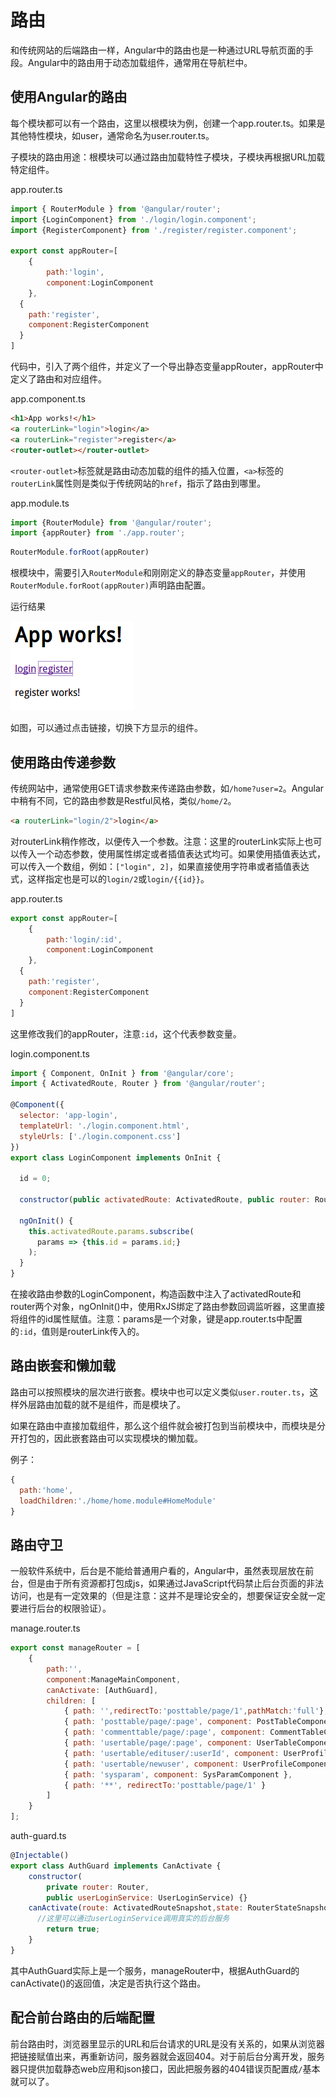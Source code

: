 # 路由

和传统网站的后端路由一样，Angular中的路由也是一种通过URL导航页面的手段。Angular中的路由用于动态加载组件，通常用在导航栏中。

## 使用Angular的路由

每个模块都可以有一个路由，这里以根模块为例，创建一个app.router.ts。如果是其他特性模块，如user，通常命名为user.router.ts。

子模块的路由用途：根模块可以通过路由加载特性子模块，子模块再根据URL加载特定组件。

app.router.ts
```javascript
import { RouterModule } from '@angular/router';
import {LoginComponent} from './login/login.component';
import {RegisterComponent} from './register/register.component';

export const appRouter=[
	{
		path:'login',
		component:LoginComponent
	},
  {
    path:'register',
    component:RegisterComponent
  }
]
```

代码中，引入了两个组件，并定义了一个导出静态变量appRouter，appRouter中定义了路由和对应组件。

app.component.ts
```html
<h1>App works!</h1>
<a routerLink="login">login</a>
<a routerLink="register">register</a>
<router-outlet></router-outlet>
```

`<router-outlet>`标签就是路由动态加载的组件的插入位置，`<a>`标签的`routerLink`属性则是类似于传统网站的`href`，指示了路由到哪里。

app.module.ts
```javascript
import {RouterModule} from '@angular/router';
import {appRouter} from './app.router';
```

```javascript
RouterModule.forRoot(appRouter)
```

根模块中，需要引入`RouterModule`和刚刚定义的静态变量`appRouter`，并使用`RouterModule.forRoot(appRouter)`声明路由配置。

运行结果

![](res/1.png)

如图，可以通过点击链接，切换下方显示的组件。

## 使用路由传递参数

传统网站中，通常使用GET请求参数来传递路由参数，如`/home?user=2`。Angular中稍有不同，它的路由参数是Restful风格，类似`/home/2`。

```html
<a routerLink="login/2">login</a>
```

对routerLink稍作修改，以便传入一个参数。注意：这里的routerLink实际上也可以传入一个动态参数，使用属性绑定或者插值表达式均可。如果使用插值表达式，可以传入一个数组，例如：`["login", 2]`，如果直接使用字符串或者插值表达式，这样指定也是可以的`login/2`或`login/{{id}}`。

app.router.ts
```javascript
export const appRouter=[
	{
		path:'login/:id',
		component:LoginComponent
	},
  {
    path:'register',
    component:RegisterComponent
  }
]
```

这里修改我们的appRouter，注意`:id`，这个代表参数变量。

login.component.ts
```javascript
import { Component, OnInit } from '@angular/core';
import { ActivatedRoute, Router } from '@angular/router';

@Component({
  selector: 'app-login',
  templateUrl: './login.component.html',
  styleUrls: ['./login.component.css']
})
export class LoginComponent implements OnInit {

  id = 0;

  constructor(public activatedRoute: ActivatedRoute, public router: Router) { }

  ngOnInit() {
    this.activatedRoute.params.subscribe(
      params => {this.id = params.id;}
    );
  }
}
```

在接收路由参数的LoginComponent，构造函数中注入了activatedRoute和router两个对象，ngOnInit()中，使用RxJS绑定了路由参数回调监听器，这里直接将组件的id属性赋值。注意：params是一个对象，键是app.router.ts中配置的`:id`，值则是routerLink传入的。

## 路由嵌套和懒加载

路由可以按照模块的层次进行嵌套。模块中也可以定义类似`user.router.ts`，这样外层路由加载的就不是组件，而是模块了。

如果在路由中直接加载组件，那么这个组件就会被打包到当前模块中，而模块是分开打包的，因此嵌套路由可以实现模块的懒加载。

例子：
```javascript
{
  path:'home',
  loadChildren:'./home/home.module#HomeModule'
}
```

## 路由守卫

一般软件系统中，后台是不能给普通用户看的，Angular中，虽然表现层放在前台，但是由于所有资源都打包成js，如果通过JavaScript代码禁止后台页面的非法访问，也是有一定效果的（但是注意：这并不是理论安全的，想要保证安全就一定要进行后台的权限验证）。

manage.router.ts
```javascript
export const manageRouter = [
  	{
		path:'',
		component:ManageMainComponent,
		canActivate: [AuthGuard],
	    children: [
	    	{ path: '',redirectTo:'posttable/page/1',pathMatch:'full'},
	    	{ path: 'posttable/page/:page', component: PostTableComponent },
	    	{ path: 'commenttable/page/:page', component: CommentTableComponent },
	    	{ path: 'usertable/page/:page', component: UserTableComponent },
	    	{ path: 'usertable/edituser/:userId', component: UserProfileComponent },
	    	{ path: 'usertable/newuser', component: UserProfileComponent },
	    	{ path: 'sysparam', component: SysParamComponent },
	    	{ path: '**', redirectTo:'posttable/page/1' }
	    ]
	}
];
```

auth-guard.ts
```javascript
@Injectable()
export class AuthGuard implements CanActivate {
  	constructor(
  		private router: Router,
  		public userLoginService: UserLoginService) {}
  	canActivate(route: ActivatedRouteSnapshot,state: RouterStateSnapshot): boolean {
      //这里可以通过userLoginService调用真实的后台服务
    	return true;
  	}
}
```

其中AuthGuard实际上是一个服务，manageRouter中，根据AuthGuard的canActivate()的返回值，决定是否执行这个路由。

## 配合前台路由的后端配置

前台路由时，浏览器里显示的URL和后台请求的URL是没有关系的，如果从浏览器把链接赋值出来，再重新访问，服务器就会返回404。对于前后台分离开发，服务器只提供加载静态web应用和json接口，因此把服务器的404错误页配置成`/`基本就可以了。
